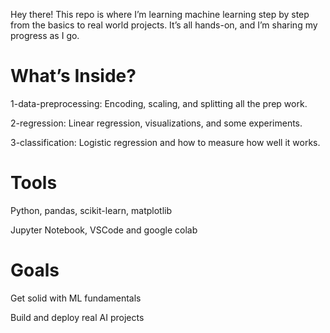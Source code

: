 Hey there! This repo is where I’m learning machine learning step by step from the basics to real world projects. It’s all hands-on, and I’m sharing my progress as I go.

# What’s Inside?
1-data-preprocessing: Encoding, scaling, and splitting all the prep work.

2-regression: Linear regression, visualizations, and some experiments.

3-classification: Logistic regression and how to measure how well it works.

# Tools
Python, pandas, scikit-learn, matplotlib

Jupyter Notebook, VSCode and google colab

# Goals
Get solid with ML fundamentals

Build and deploy real AI projects
